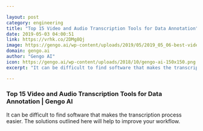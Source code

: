 ```yaml
---

layout: post
category: engineering
title: "Top 15 Video and Audio Transcription Tools for Data Annotation"
date: 2019-05-03 04:00:51
link: https://vrhk.co/2DMg8Qj
image: https://gengo.ai/wp-content/uploads/2019/05/2019_05_06-best-video-to-audio-transcription-tools-hero-1024x473.jpg
domain: gengo.ai
author: "Gengo AI"
icon: https://gengo.ai/wp-content/uploads/2018/10/gengo-ai-150x150.png
excerpt: "It can be difficult to find software that makes the transcription process easier. The solutions outlined here will help to improve your workflow."

---
```


### Top 15 Video and Audio Transcription Tools for Data Annotation | Gengo AI

It can be difficult to find software that makes the transcription process easier. The solutions outlined here will help to improve your workflow.